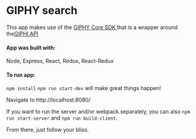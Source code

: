 # GIPHY search

This app makes use of the [GIPHY Core SDK ](https://github.com/Giphy/giphy-js-sdk-core) that is a wrapper around the[GIPHI API](https://developers.giphy.com/docs/#technical-documentation)

#### App was built with:
Node, Express, React, Redux, React-Redux


#### To run app:

`npm install`
`npm run start-dev` will make great things happen!

Navigate to http://localhost:8080/

If you want to run the server and/or webpack separately, you can also `npm run start-server` and `npm run build-client`.

From there, just follow your bliss.

